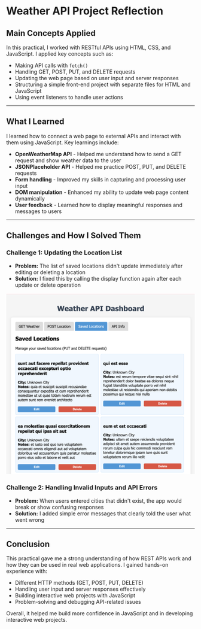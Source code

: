 # Weather API Project Reflection

##  Main Concepts Applied

In this practical, I worked with RESTful APIs using HTML, CSS, and JavaScript. I applied key concepts such as:

- Making API calls with `fetch()`
- Handling GET, POST, PUT, and DELETE requests
- Updating the web page based on user input and server responses
- Structuring a simple front-end project with separate files for HTML and JavaScript
- Using event listeners to handle user actions

---

##  What I Learned

I learned how to connect a web page to external APIs and interact with them using JavaScript. Key learnings include:

- **OpenWeatherMap API** - Helped me understand how to send a GET request and show weather data to the user
- **JSONPlaceholder API** - Helped me practice POST, PUT, and DELETE requests
- **Form handling** - Improved my skills in capturing and processing user input
- **DOM manipulation** - Enhanced my ability to update web page content dynamically
- **User feedback** - Learned how to display meaningful responses and messages to users

---

##  Challenges and How I Solved Them

### Challenge 1: Updating the Location List
- **Problem:** The list of saved locations didn't update immediately after editing or deleting a location
- **Solution:** I fixed this by calling the display function again after each update or delete operation

![location](ss/1.png)

### Challenge 2: Handling Invalid Inputs and API Errors
- **Problem:** When users entered cities that didn't exist, the app would break or show confusing responses
- **Solution:** I added simple error messages that clearly told the user what went wrong

---

##  Conclusion

This practical gave me a strong understanding of how REST APIs work and how they can be used in real web applications. I gained hands-on experience with:

- Different HTTP methods (GET, POST, PUT, DELETE)
- Handling user input and server responses effectively
- Building interactive web projects with JavaScript
- Problem-solving and debugging API-related issues

Overall, it helped me build more confidence in JavaScript and in developing interactive web projects.